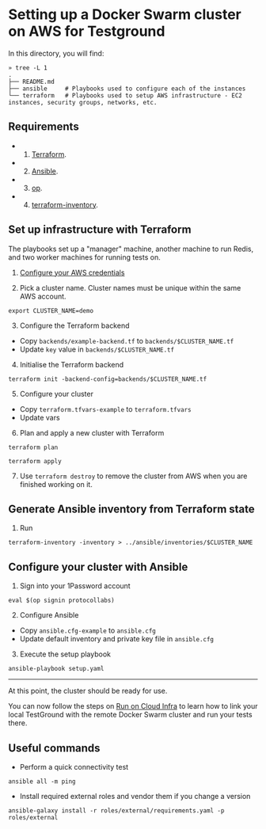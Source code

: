 # Setting up a Docker Swarm cluster on AWS for Testground

In this directory, you will find:

```
» tree -L 1
.
├── README.md
├── ansible     # Playbooks used to configure each of the instances
└── terraform   # Playbooks used to setup AWS infrastructure - EC2 instances, security groups, networks, etc.
```

## Requirements

- 1. [Terraform](https://www.terraform.io/).
- 2. [Ansible](https://www.ansible.com/).
- 3. [op](https://support.1password.com/command-line-getting-started/).
- 4. [terraform-inventory](https://github.com/adammck/terraform-inventory).

## Set up infrastructure with Terraform

The playbooks set up a "manager" machine, another machine to run Redis, and two worker machines for running tests on.

1. [Configure your AWS credentials](https://docs.aws.amazon.com/cli/)

2. Pick a cluster name. Cluster names must be unique within the same AWS account.

```
export CLUSTER_NAME=demo
```

3. Configure the Terraform backend

- Copy `backends/example-backend.tf` to `backends/$CLUSTER_NAME.tf`
- Update `key` value in `backends/$CLUSTER_NAME.tf`

4. Initialise the Terraform backend

```
terraform init -backend-config=backends/$CLUSTER_NAME.tf
```

5. Configure your cluster

- Copy `terraform.tfvars-example` to `terraform.tfvars`
- Update vars

6. Plan and apply a new cluster with Terraform

```
terraform plan
```

```
terraform apply
```

7. Use `terraform destroy` to remove the cluster from AWS when you are finished working on it.

## Generate Ansible inventory from Terraform state

1. Run

```
terraform-inventory -inventory > ../ansible/inventories/$CLUSTER_NAME
```

## Configure your cluster with Ansible

1. Sign into your 1Password account

```
eval $(op signin protocollabs)
```

2. Configure Ansible

- Copy `ansible.cfg-example` to `ansible.cfg`
- Update default inventory and private key file in `ansible.cfg`

3. Execute the setup playbook

```
ansible-playbook setup.yaml
```

---

At this point, the cluster should be ready for use.

You can now follow the steps on [Run on Cloud Infra](../README.md#running-a-test-plan-on-the-testground-cloud-infrastructure) to learn how to link your local TestGround with the remote Docker Swarm cluster and run your tests there.

## Useful commands

- Perform a quick connectivity test

```
ansible all -m ping
```

- Install required external roles and vendor them if you change a version

```
ansible-galaxy install -r roles/external/requirements.yaml -p roles/external
```
